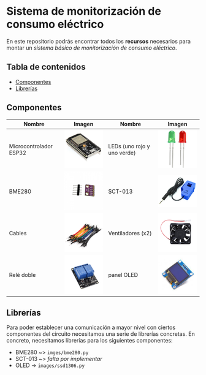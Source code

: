# Sistema de monitorización de consumo eléctrico 

En este repositorio podrás encontrar todos los **recursos** necesarios para montar un *sistema básico de monitorización de consumo eléctrico*.

## Tabla de contenidos

- [Componentes](#componentes)
- [Librerías](#librerias)

## Componentes 

| Nombre | Imagen | Nombre | Imagen |
| ------ | ------ | ------ | ------ |
| Microcontrolador ESP32 | <img src="/images/esp32.jpg" width="200"> | LEDs (uno rojo y uno verde) | <img src="/images/leds.jpg" width="200"> |
| BME280 | <img src="/images/bme280.jpg" width="200"> | SCT-013 | <img src="/images/sct-013.jpg" width="200"> |
| Cables | <img src="/images/cables.jpg" width="200"> | Ventiladores (x2) | <img src="/images/fans.jpg" width="200"> |  
| Relé doble | <img src="/images/doubleRelay.jpg" width="200"> | panel OLED | <img src="/images/oledPanel.jpeg" width="200">

## Librerías

Para poder establecer una comunicación a mayor nivel con ciertos componentes del circuito necesitamos una serie de librerías concretas. En concreto, necesitamos librerías para los siguientes componentes:

- BME280 ~> `imges/bme280.py`
- SCT-013 ~> *falta por implementar*
- OLED -> `images/ssd1306.py`


